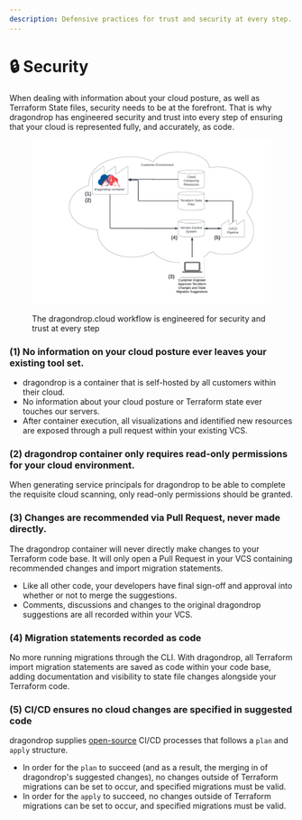 ```yaml
---
description: Defensive practices for trust and security at every step.
---
```


# 🔒 Security

When dealing with information about your cloud posture, as well as Terraform State files, security needs to be at the forefront. That is why dragondrop has engineered security and trust into every step of ensuring that your cloud is represented fully, and accurately, as code.

<figure><img src="../.gitbook/assets/2023-02-03 Engineered for Security.png" alt=""><figcaption><p>The dragondrop.cloud workflow is engineered for security and trust at every step</p></figcaption></figure>

### (1) No information on your cloud posture ever leaves your existing tool set.

* dragondrop is a container that is self-hosted by all customers within their cloud.
* No information about your cloud posture or Terraform state ever touches our servers.
* After container execution, all visualizations and identified new resources are exposed through a pull request within your existing VCS.

### (2) dragondrop container only requires read-only permissions for your cloud environment.

When generating service principals for dragondrop to be able to complete the requisite cloud scanning, only read-only permissions should be granted.

### (3) Changes are recommended via Pull Request, never made directly.

The dragondrop container will never directly make changes to your Terraform code base. It will only open a Pull Request in your VCS containing recommended changes and import migration statements.

* Like all other code, your developers have final sign-off and approval into whether or not to merge the suggestions.
* Comments, discussions and changes to the original dragondrop suggestions are all recorded within your VCS.

### (4) Migration statements recorded as code

No more running migrations through the CLI. With dragondrop, all Terraform import migration statements are saved as code within your code base, adding documentation and visibility to state file changes alongside your Terraform code.

### (5) CI/CD ensures no cloud changes are specified in suggested code

dragondrop supplies [open-source](https://github.com/dragondrop-cloud/github-action-tfstate-migration) CI/CD processes that follows a `plan` and `apply` structure.

* In order for the `plan` to succeed (and as a result, the merging in of dragondrop's suggested changes), no changes outside of Terraform migrations can be set to occur, and specified migrations must be valid.
* In order for the `apply` to succeed, no changes outside of Terraform migrations can be set to occur, and specified migrations must be valid.

